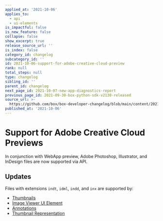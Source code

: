 ```yaml
---
applied_at: '2021-10-06'
applies_to:
  - api
  - ui-elements
is_impactful: false
is_new_feature: false
collapse: false
show_excerpt: true
release_source_url: ''
is_index: false
category_id: changelog
subcategory_id: ''
id: 2021-10-06-support-for-adobe-creative-cloud-preview
rank: null
total_steps: null
type: changelog
sibling_id: ''
parent_id: changelog
next_page_id: 2021-10-07-new-app-diagnostics-report
previous_page_id: 2021-09-30-box-python-sdk-v2130-released
source_url: >-
  https://github.com/box/box-developer-changelog/blob/main/content/2021/10-06-support-for-adobe-creative-cloud-preview.md
published_at: '2021-10-06'
---
```

# Support for Adobe Creative Cloud Previews

In conjunction with WebApp preview, Adobe Photoshop, Illustrator,
and InDesign files are now supported via API.

## Updates

Files with extensions `indt`, `idml`, `indd`, and `inx` are supported by:

* [Thumbnails][thumb]
* [Image Viewer UI Element][ui-el]
* [Annotations][ann]
* [Thumbnail Representation][thumb-rep]

[thumb]: g://representations/thumbnail

[ui-el]: g://embed/ui-elements/viewers-and-events/#image-viewer

[ann]: g://embed/ui-elements/annotations

[thumb-rep]: g://representations/thumbnail-representation
